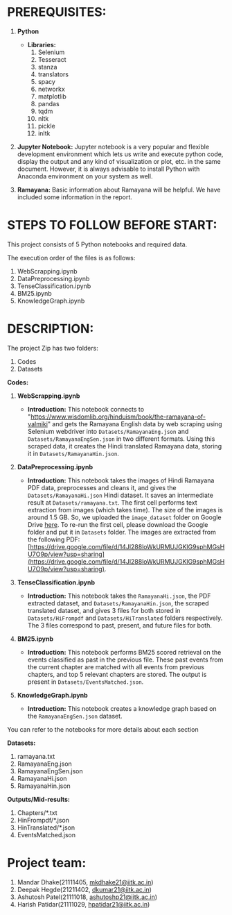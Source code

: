 # **PREREQUISITES:**

1. **Python**
    - **Libraries:**
        1. Selenium
        2. Tesseract
        3. stanza
        4. translators
        5. spacy
        6. networkx
        7. matplotlib
        8. pandas
        9. tqdm
        10. nltk
        11. pickle
        12. inltk

2. **Jupyter Notebook:**
    Jupyter notebook is a very popular and flexible development environment which lets us write and execute python code, display the output and any kind of visualization or plot, etc. in the same document. However, it is always advisable to install Python with Anaconda environment on your system as well.

3. **Ramayana:**
    Basic information about Ramayana will be helpful. We have included some information in the report.

# **STEPS TO FOLLOW BEFORE START:**

This project consists of 5 Python notebooks and required data.

The execution order of the files is as follows:
1. WebScrapping.ipynb
2. DataPreprocessing.ipynb
3. TenseClassification.ipynb
4. BM25.ipynb
5. KnowledgeGraph.ipynb

# **DESCRIPTION:**

The project Zip has two folders:
1. Codes
2. Datasets

**Codes:**

1. **WebScrapping.ipynb**
    - **Introduction:**
        This notebook connects to "https://www.wisdomlib.org/hinduism/book/the-ramayana-of-valmiki" and gets the Ramayana English data by web scraping using Selenium webdriver into `Datasets/RamayanaEng.json` and `Datasets/RamayanaEngSen.json` in two different formats. Using this scraped data, it creates the Hindi translated Ramayana data, storing it in `Datasets/RamayanaHin.json`.

2. **DataPreprocessing.ipynb**
    - **Introduction:**
        This notebook takes the images of Hindi Ramayana PDF data, preprocesses and cleans it, and gives the `Datasets/RamayanaHi.json` Hindi dataset. It saves an intermediate result at `Datasets/ramayana.txt`. The first cell performs text extraction from images (which takes time). The size of the images is around 1.5 GB. So, we uploaded the `image_dataset` folder on Google Drive [here](https://drive.google.com/drive/folders/1sF6xhVP4l95vGNLb6L3UmQ7DAu1IE_AU?usp=sharing). To re-run the first cell, please download the Google folder and put it in `Datasets` folder. The images are extracted from the following PDF: [https://drive.google.com/file/d/14Jl288loWkURMUJGKlG9sphMGsHU7O9p/view?usp=sharing](https://drive.google.com/file/d/14Jl288loWkURMUJGKlG9sphMGsHU7O9p/view?usp=sharing).

3. **TenseClassification.ipynb**
    - **Introduction:**
        This notebook takes the `RamayanaHi.json`, the PDF extracted dataset, and `Datasets/RamayanaHin.json`, the scraped translated dataset, and gives 3 files for both stored in `Datasets/HiFrompdf` and `Datasets/HiTranslated` folders respectively. The 3 files correspond to past, present, and future files for both.

4. **BM25.ipynb**
    - **Introduction:**
        This notebook performs BM25 scored retrieval on the events classified as past in the previous file. These past events from the current chapter are matched with all events from previous chapters, and top 5 relevant chapters are stored. The output is present in `Datasets/EventsMatched.json`.

5. **KnowledgeGraph.ipynb**
    - **Introduction:**
        This notebook creates a knowledge graph based on the `RamayanaEngSen.json` dataset.

You can refer to the notebooks for more details about each section

**Datasets:**

1. ramayana.txt
2. RamayanaEng.json
3. RamayanaEngSen.json
4. RamayanaHi.json
5. RamayanaHin.json

**Outputs/Mid-results:**

1. Chapters/*.txt
2. HinFrompdf/*.json
3. HinTranslated/*.json
4. EventsMatched.json

# **Project team:**

1. Mandar Dhake(21111405, mkdhake21@iitk.ac.in)
2. Deepak Hegde(21211402, dkumar21@iitk.ac.in)
3. Ashutosh Patel(21111018, ashutoshp21@iitk.ac.in)
4. Harish Patidar(21111029, hpatidar21@iitk.ac.in)
